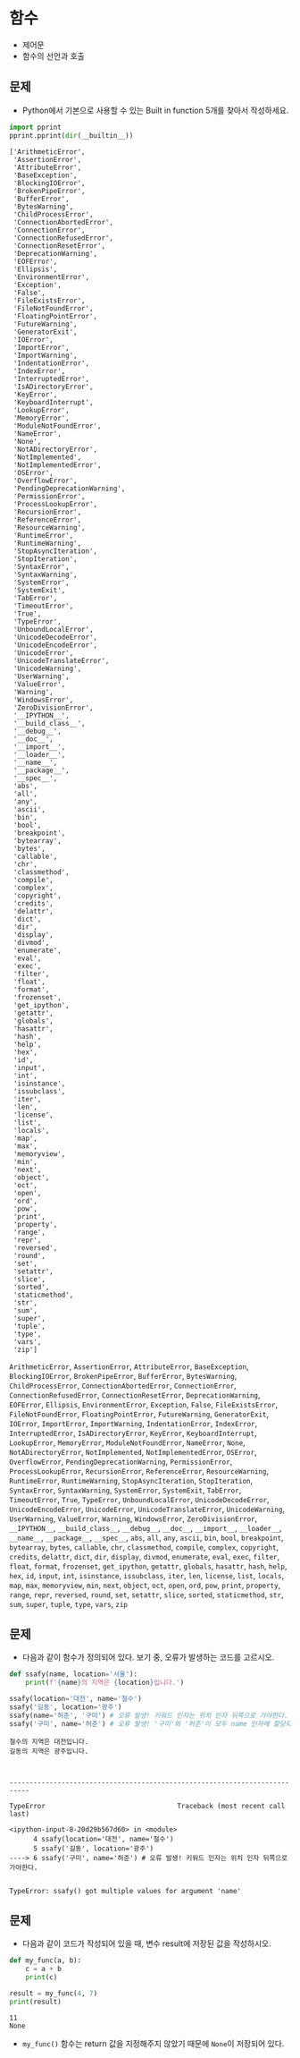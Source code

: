
# 함수
* 제어문
* 함수의 선언과 호출

## 문제
* Python에서 기본으로 사용할 수 있는 Built in function 5개를 찾아서 작성하세요.


```python
import pprint
pprint.pprint(dir(__builtin__))
```

    ['ArithmeticError',
     'AssertionError',
     'AttributeError',
     'BaseException',
     'BlockingIOError',
     'BrokenPipeError',
     'BufferError',
     'BytesWarning',
     'ChildProcessError',
     'ConnectionAbortedError',
     'ConnectionError',
     'ConnectionRefusedError',
     'ConnectionResetError',
     'DeprecationWarning',
     'EOFError',
     'Ellipsis',
     'EnvironmentError',
     'Exception',
     'False',
     'FileExistsError',
     'FileNotFoundError',
     'FloatingPointError',
     'FutureWarning',
     'GeneratorExit',
     'IOError',
     'ImportError',
     'ImportWarning',
     'IndentationError',
     'IndexError',
     'InterruptedError',
     'IsADirectoryError',
     'KeyError',
     'KeyboardInterrupt',
     'LookupError',
     'MemoryError',
     'ModuleNotFoundError',
     'NameError',
     'None',
     'NotADirectoryError',
     'NotImplemented',
     'NotImplementedError',
     'OSError',
     'OverflowError',
     'PendingDeprecationWarning',
     'PermissionError',
     'ProcessLookupError',
     'RecursionError',
     'ReferenceError',
     'ResourceWarning',
     'RuntimeError',
     'RuntimeWarning',
     'StopAsyncIteration',
     'StopIteration',
     'SyntaxError',
     'SyntaxWarning',
     'SystemError',
     'SystemExit',
     'TabError',
     'TimeoutError',
     'True',
     'TypeError',
     'UnboundLocalError',
     'UnicodeDecodeError',
     'UnicodeEncodeError',
     'UnicodeError',
     'UnicodeTranslateError',
     'UnicodeWarning',
     'UserWarning',
     'ValueError',
     'Warning',
     'WindowsError',
     'ZeroDivisionError',
     '__IPYTHON__',
     '__build_class__',
     '__debug__',
     '__doc__',
     '__import__',
     '__loader__',
     '__name__',
     '__package__',
     '__spec__',
     'abs',
     'all',
     'any',
     'ascii',
     'bin',
     'bool',
     'breakpoint',
     'bytearray',
     'bytes',
     'callable',
     'chr',
     'classmethod',
     'compile',
     'complex',
     'copyright',
     'credits',
     'delattr',
     'dict',
     'dir',
     'display',
     'divmod',
     'enumerate',
     'eval',
     'exec',
     'filter',
     'float',
     'format',
     'frozenset',
     'get_ipython',
     'getattr',
     'globals',
     'hasattr',
     'hash',
     'help',
     'hex',
     'id',
     'input',
     'int',
     'isinstance',
     'issubclass',
     'iter',
     'len',
     'license',
     'list',
     'locals',
     'map',
     'max',
     'memoryview',
     'min',
     'next',
     'object',
     'oct',
     'open',
     'ord',
     'pow',
     'print',
     'property',
     'range',
     'repr',
     'reversed',
     'round',
     'set',
     'setattr',
     'slice',
     'sorted',
     'staticmethod',
     'str',
     'sum',
     'super',
     'tuple',
     'type',
     'vars',
     'zip']
    

`ArithmeticError`, `AssertionError`, `AttributeError`, `BaseException`, `BlockingIOError`, `BrokenPipeError`, `BufferError`, `BytesWarning`, `ChildProcessError`, `ConnectionAbortedError`, `ConnectionError`, `ConnectionRefusedError`, `ConnectionResetError`, `DeprecationWarning`, `EOFError`, `Ellipsis`, `EnvironmentError`, `Exception`, `False`, `FileExistsError`, `FileNotFoundError`, `FloatingPointError`, `FutureWarning`, `GeneratorExit`, `IOError`, `ImportError`, `ImportWarning`, `IndentationError`, `IndexError`, `InterruptedError`, `IsADirectoryError`, `KeyError`, `KeyboardInterrupt`, `LookupError`, `MemoryError`, `ModuleNotFoundError`, `NameError`, `None`, `NotADirectoryError`, `NotImplemented`, `NotImplementedError`, `OSError`, `OverflowError`, `PendingDeprecationWarning`, `PermissionError`, `ProcessLookupError`, `RecursionError`, `ReferenceError`, `ResourceWarning`, `RuntimeError`, `RuntimeWarning`, `StopAsyncIteration`, `StopIteration`, `SyntaxError`, `SyntaxWarning`, `SystemError`, `SystemExit`, `TabError`, `TimeoutError`, `True`, `TypeError`, `UnboundLocalError`, `UnicodeDecodeError`, `UnicodeEncodeError`, `UnicodeError`, `UnicodeTranslateError`, `UnicodeWarning`, `UserWarning`, `ValueError`, `Warning`, `WindowsError`, `ZeroDivisionError`, `__IPYTHON__`, `__build_class__`, `__debug__`, `__doc__`, `__import__`, `__loader__`, `__name__`, `__package__`, `__spec__`, `abs`, `all`, `any`, `ascii`, `bin`, `bool`, `breakpoint`, `bytearray`, `bytes`, `callable`, `chr`, `classmethod`, `compile`, `complex`, `copyright`, `credits`, `delattr`, `dict`, `dir`, `display`, `divmod`, `enumerate`, `eval`, `exec`, `filter`, `float`, `format`, `frozenset`, `get_ipython`, `getattr`, `globals`, `hasattr`, `hash`, `help`, `hex`, `id`, `input`, `int`, `isinstance`, `issubclass`, `iter`, `len`, `license`, `list`, `locals`, `map`, `max`, `memoryview`, `min`, `next`, `object`, `oct`, `open`, `ord`, `pow`, `print`, `property`, `range`, `repr`, `reversed`, `round`, `set`, `setattr`, `slice`, `sorted`, `staticmethod`, `str`, `sum`, `super`, `tuple`, `type`, `vars`, `zip`

## 문제
* 다음과 같이 함수가 정의되어 있다. 보기 중, 오류가 발생하는 코드를 고르시오.


```python
def ssafy(name, location='서울'):
    print(f'{name}의 지역은 {location}입니다.')

ssafy(location='대전', name='철수')
ssafy('길동', location='광주')
ssafy(name='허준', '구미') # 오류 발생! 키워드 인자는 위치 인자 뒤쪽으로 가야한다.
ssafy('구미', name='허준') # 오류 발생! '구미'와 '허준'이 모두 name 인자에 할당되어 오류가 난다.
```

    철수의 지역은 대전입니다.
    길동의 지역은 광주입니다.
    


    ---------------------------------------------------------------------------

    TypeError                                 Traceback (most recent call last)

    <ipython-input-8-20d29b567d60> in <module>
          4 ssafy(location='대전', name='철수')
          5 ssafy('길동', location='광주')
    ----> 6 ssafy('구미', name='허준') # 오류 발생! 키워드 인자는 위치 인자 뒤쪽으로 가야한다.
    

    TypeError: ssafy() got multiple values for argument 'name'


## 문제
* 다음과 같이 코드가 작성되어 있을 때, 변수 result에 저장된 값을 작성하시오.


```python
def my_func(a, b):
    c = a + b
    print(c)

result = my_func(4, 7)
print(result)
```

    11
    None
    

* `my_func()` 함수는 return 값을 지정해주지 않았기 때문에 `None`이 저장되어 있다.

